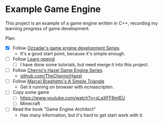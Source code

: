 # Example Game Engine

This project is an example of a game engine written in C++, recording my learning progress of game development.

Plan:

- [x] Follow [Ozzadar's game engine development Series](https://www.youtube.com/watch?list=PLKH0QdYnI6AnUW3V3xeUuIxr0nyE9j61h).
  - It's a good start point, because it's simple enough.
- [ ] Follow [Learn opengl](https://learnopengl-cn.github.io/)
  - [ ] I have done some tutorials, but need merge it into this project.
- [ ] Follow [Cherno's Hazel Game Engine Series](https://www.youtube.com/playlist?list=PLlrATfBNZ98dC-V-N3m0Go4deliWHPFwT)
  - [github.com/TheCherno/Hazel](https://github.com/TheCherno/Hazel)
- [ ] Follow [Marcel Braghetto's A Simple Triangle](https://marcelbraghetto.github.io/a-simple-triangle/)
  - Get it running on browser with ecmascripten.
- [ ] Copy some game
  - [ ] https://www.youtube.com/watch?v=sLqXFF8mlEU
  - [ ] Minecraft
- [ ] Read the book "Game Engine Architect"
  - Has many information, but it's hard to get start work with it.
